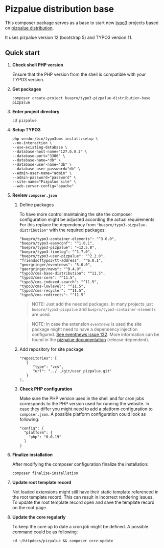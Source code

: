 # Pizpalue distribution base

This composer package serves as a base to start new [typo3](https://typo3.org) projects based on
[pizpalue distribution](https://extensions.typo3.org/extension/pizpalue_distribution/).

It uses pizpalue version 12 (bootstrap 5) and TYPO3 version 11.

## Quick start

1. **Check shell PHP version**

   Ensure that the PHP version from the shell is compatible with your TYPO3 version.

2. **Get packages**
   ```
   composer create-project buepro/typo3-pizpalue-distribution-base pizpalue
   ```

3. **Enter project directory**
   ```
   cd pizpalue
   ```

4. **Setup TYPO3**
   ```
   php vendor/bin/typo3cms install:setup \
   --no-interaction \
   --use-existing-database \
   --database-host-name="127.0.0.1" \
   --database-port="3306" \
   --database-name="db" \
   --database-user-name="db" \
   --database-user-password="db" \
   --admin-user-name="admin" \
   --admin-password="password" \
   --site-name="Pizpalue site" \
   --web-server-config="apache"
   ```

5. **Review `composer.json`**

   1. Define packages

      To have more control maintaining the site the composer configuration might be adjusted according the actual
      requirements. For this replace the dependency from `"buepro/typo3-pizpalue-distribution"` with the required
      packages:
      ```
      "buepro/typo3-container-elements": "^3.0.0",
      "buepro/typo3-easyconf": "^1.0.1",
      "buepro/typo3-pizpalue": "~12.5.0",
      "buepro/typo3-timelog": "^1.7.0",
      "buepro/typo3-user-pizpalue": "^2.2.0",
      "friendsoftypo3/tt-address": "^6.0.1",
      "georgringer/eventnews": "5.0.0",
      "georgringer/news": "^9.4.0",
      "typo3/cms-base-distribution": "^11.5",
      "typo3/cms-core": "^11.5",
      "typo3/cms-indexed-search": "^11.5",
      "typo3/cms-lowlevel": "^11.5",
      "typo3/cms-recycler": "^11.5",
      "typo3/cms-redirects": "^11.5"
      ```
      > NOTE: Just add the needed packages. In many projects just `buepro/typo3-pizpalue` and
      `buepro/typo3-container-elements` are used.

      > NOTE: In case the extension `eventnews` is used the site package might need to have a dependency injection
      > configured. [See eventnews issue 132](https://github.com/georgringer/eventnews/issues/132#issuecomment-1051920269).
      > More information can be found in the
      > [pizpalue documentation](https://docs.typo3.org/p/buepro/typo3-pizpalue/main/en-us/Administration/Extensions/Eventnews.html)
      > (release dependent).

   2. Add repository for site package
      ```
      "repositories": [
         {
            "type": "vcs",
            "url": "../../git/user_pizpalue.git"
         }
      ],
      ```

   3. **Check PHP configuration**

      Make sure the PHP version used in the shell and for cron jobs corresponds to the PHP version used for running the
      website. In case they  differ you might need to add a platform configuration to `composer.json`. A possible
      platform configuration could look as following:
      ```
      "config": {
        "platform": {
          "php": "8.0.19"
        }
      }
      ```

6. **Finalize installation**

   After modifying the composer configuration finalize the installation:
   ```
   composer finalize-installation
   ```

7. **Update root template record**

   Not loaded extensions might still have their static template referenced in the root template record. This can result
   in incorrect rendering issues. To update the root template record open and save the template record on the root page.

8. **Update the core regularly**

   To keep the core up to date a cron job might be defined. A possible command could be as following:
   ```
   cd ~/httpdocs/pizpalue && composer core-update
   ```
